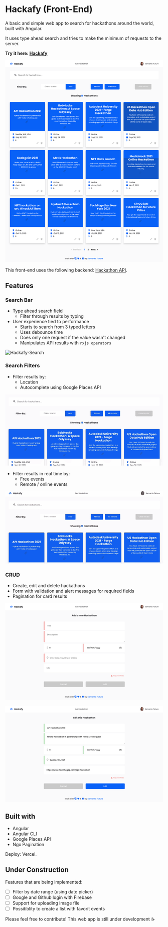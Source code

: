 # Hackafy (Front-End)

A basic and simple web app to search for hackathons around the world, built with Angular.

It uses type ahead search and tries to make the minimum of requests to the server.

**Try it here: [Hackafy](https://hackathon-front-angular.vercel.app/)**

![Hackafy-Home](https://github.com/samantafluture/hackathon-front-angular/blob/main/src/assets/Hackafy-Home.png?raw=true)

This front-end uses the following backend: [Hackathon API](https://hackathon-api-nest-mongo.herokuapp.com/event/all). 

## Features

### Search Bar 

- Type ahead search field
  - Filter through results by typing
- User experience tied to performance
  - Starts to search from 3 typed letters
  - Uses debounce time 
  - Does only one request if the value wasn't changed
  - Manipulates API results with `rxjs operators`

![Hackafy-Search](https://github.com/samantafluture/hackathon-front-angular/blob/main/src/assets/Hackafy-Search.gif?raw=true)

### Search Filters

- Filter results by:
  - Location
  - Autocomplete using Google Places API

![Hackafy-Location](https://github.com/samantafluture/hackathon-front-angular/blob/main/src/assets/Hackafy-Location.gif?raw=true)

- Filter results in real time by:
  - Free events
  - Remote / online events

![Hackafy-Filters](https://github.com/samantafluture/hackathon-front-angular/blob/main/src/assets/Hackafy-Filters.gif?raw=true)

### CRUD

- Create, edit and delete hackathons
- Form with validation and alert messages for required fields
- Pagination for card results 

![Hackafy-AddForm](https://github.com/samantafluture/hackathon-front-angular/blob/main/src/assets/Hackafy-AddForm.png?raw=true)

![Hackafy-EditForm](https://github.com/samantafluture/hackathon-front-angular/blob/main/src/assets/Hackafy-EditForm.png?raw=true)

## Built with

- Angular
- Angular CLI
- Google Places API
- Ngx Pagination

Deploy: Vercel.

## Under Construction

Features that are being implemented: 

- [ ] Filter by date range (using date picker)
- [ ] Google and Github login with Firebase
- [ ] Support for uploading image file 
- [ ] Possitiblity to create a list with favorit events

Please feel free to contribute! This web app is still under development :coffee:
